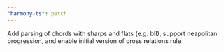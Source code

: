 ```yaml
---
"harmony-ts": patch
---
```


Add parsing of chords with sharps and flats (e.g. bII), support neapolitan progression, and enable initial version of cross relations rule
